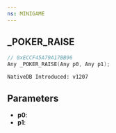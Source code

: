 ```yaml
---
ns: MINIGAME
---
```

## _POKER_RAISE

```c
// 0xECCF45A79A17BB96
Any _POKER_RAISE(Any p0, Any p1);
```

```
NativeDB Introduced: v1207
```

## Parameters
* **p0**:
* **p1**:
